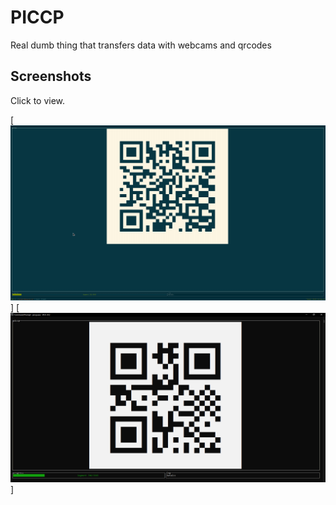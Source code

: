 PICCP
=====

Real dumb thing that transfers data with webcams and qrcodes

Screenshots
-----------

Click to view.

[![sender](/doc/screenshots/sender.png?raw=true)]
[![receiver](/doc/screenshots/receiver.png?raw=true)]